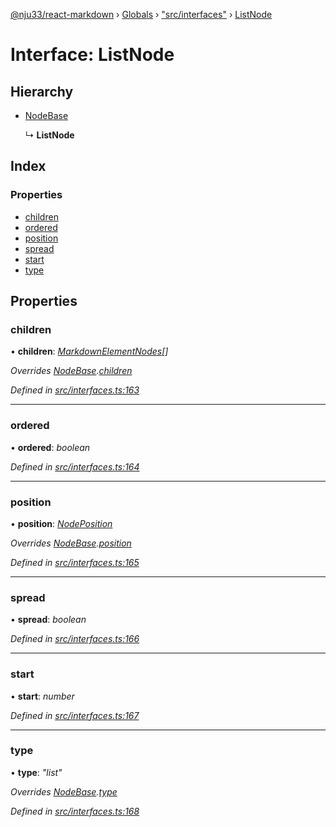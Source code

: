 [@nju33/react-markdown](../README.md) › [Globals](../globals.md) › ["src/interfaces"](../modules/_src_interfaces_.md) › [ListNode](_src_interfaces_.listnode.md)

# Interface: ListNode

## Hierarchy

* [NodeBase](_src_interfaces_.nodebase.md)

  ↳ **ListNode**

## Index

### Properties

* [children](_src_interfaces_.listnode.md#children)
* [ordered](_src_interfaces_.listnode.md#ordered)
* [position](_src_interfaces_.listnode.md#position)
* [spread](_src_interfaces_.listnode.md#spread)
* [start](_src_interfaces_.listnode.md#start)
* [type](_src_interfaces_.listnode.md#type)

## Properties

###  children

• **children**: *[MarkdownElementNodes](../modules/_src_interfaces_.md#markdownelementnodes)[]*

*Overrides [NodeBase](_src_interfaces_.nodebase.md).[children](_src_interfaces_.nodebase.md#optional-children)*

*Defined in [src/interfaces.ts:163](https://github.com/nju33/react-markdown/blob/52ced5e/src/interfaces.ts#L163)*

___

###  ordered

• **ordered**: *boolean*

*Defined in [src/interfaces.ts:164](https://github.com/nju33/react-markdown/blob/52ced5e/src/interfaces.ts#L164)*

___

###  position

• **position**: *[NodePosition](_src_interfaces_.nodeposition.md)*

*Overrides [NodeBase](_src_interfaces_.nodebase.md).[position](_src_interfaces_.nodebase.md#position)*

*Defined in [src/interfaces.ts:165](https://github.com/nju33/react-markdown/blob/52ced5e/src/interfaces.ts#L165)*

___

###  spread

• **spread**: *boolean*

*Defined in [src/interfaces.ts:166](https://github.com/nju33/react-markdown/blob/52ced5e/src/interfaces.ts#L166)*

___

###  start

• **start**: *number*

*Defined in [src/interfaces.ts:167](https://github.com/nju33/react-markdown/blob/52ced5e/src/interfaces.ts#L167)*

___

###  type

• **type**: *"list"*

*Overrides [NodeBase](_src_interfaces_.nodebase.md).[type](_src_interfaces_.nodebase.md#type)*

*Defined in [src/interfaces.ts:168](https://github.com/nju33/react-markdown/blob/52ced5e/src/interfaces.ts#L168)*
